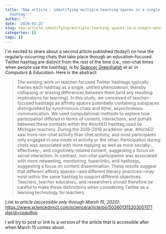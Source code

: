 ```yaml
---
title: 'New article - identifying multiple learning spaces in a single educational
  hashtag'''
author: ''
date: '2020-01-25'
slug: new-article-identifying-multiple-learning-spaces-in-a-single-educational-hashtag
categories: []
tags: []
---
```


I'm excited to share about a second article published (today!) on how the regularly-occurring chats that take place through an education-focused Twitter hashtag are distinct from the rest of the time (i.e., non-chat times when people use the hashtag), is by [Spencer Greenhalgh](https://spencergreenhalgh.com/) et al. in *Computers & Education*. Here is the abstract:

> The existing work on teacher-focused Twitter hashtags typically frames each hashtag as a single, unified phenomenon, thereby collapsing or erasing differences between them (and any resulting implications for learning). In this study, we conceived of teacher-focused hashtags as affinity spaces potentially containing subspaces distinguished by synchronous chats and other, asynchronous communication. We used computational methods to explore how participation differed in terms of content, interactions, and portals between these contexts within the #michED hashtag used by Michigan teachers. During the 2015–2016 academic year, #michED saw more non-chat activity than chat activity, and most participants only engaged in one mode of activity or the other. Participation during chats was associated with more replying as well as more socially-, affectively-, and cognitively-related content, suggesting a focus on social interaction. In contrast, non-chat participation was associated with more retweeting, mentioning, hyperlinks, and hashtags, suggesting a focus on content dissemination. These results suggest that different affinity spaces—and different literacy practices—may exist within the same hashtag to support different objectives. Teachers, teacher educators, and researchers should therefore be careful to make these distinctions when considering Twitter as a learning technology for teachers.

*Link to article (accessible only through March 15, 2020)*: https://www.sciencedirect.com/science/article/pii/S0360131520300117?dgcid=coauthor


I will try to post or link to a version of the article that is accessible after when March 15 comes about.